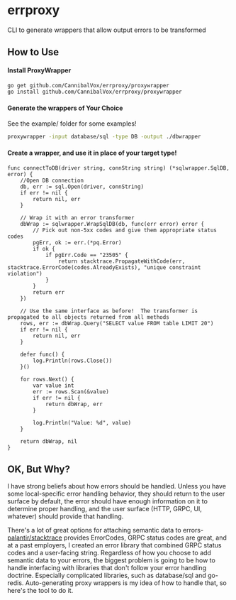 # errproxy

CLI to generate wrappers that allow output errors to be transformed

## How to Use

#### Install ProxyWrapper

```bash
go get github.com/CannibalVox/errproxy/proxywrapper
go install github.com/CannibalVox/errproxy/proxywrapper
```

#### Generate the wrappers of Your Choice

See the example/ folder for some examples!

```bash
proxywrapper -input database/sql -type DB -output ./dbwrapper
```

#### Create a wrapper, and use it in place of your target type!

```golang
func connectToDB(driver string, connString string) (*sqlwrapper.SqlDB, error) {
    //Open DB connection
	db, err := sql.Open(driver, connString)
	if err != nil {
		return nil, err
	}

    // Wrap it with an error transformer
	dbWrap := sqlwrapper.WrapSqlDB(db, func(err error) error {
		// Pick out non-5xx codes and give them appropriate status codes
		pgErr, ok := err.(*pq.Error)
		if ok {
			if pgErr.Code == "23505" {
				return stacktrace.PropagateWithCode(err, stacktrace.ErrorCode(codes.AlreadyExists), "unique constraint violation")
			}
		}
		return err
	})

    // Use the same interface as before!  The transformer is propagated to all objects returned from all methods
	rows, err := dbWrap.Query("SELECT value FROM table LIMIT 20")
	if err != nil {
		return nil, err
	}

	defer func() {
		log.Println(rows.Close())
	}()

	for rows.Next() {
		var value int
		err := rows.Scan(&value)
		if err != nil {
			return dbWrap, err
		}

		log.Println("Value: %d", value)
	}

	return dbWrap, nil
}
```

## OK, But Why?

I have strong beliefs about how errors should be handled.  Unless you have some local-specific error handling behavior, they should return to the user surface by default, the error should have enough information on it to determine proper handling, and the user surface (HTTP, GRPC, UI, whatever) should provide that handling.  

There's a lot of great options for attaching semantic data to errors- [palantir/stacktrace](https://github.com/palantir/stacktrace) provides ErrorCodes, GRPC status codes are great, and at a past employers, I created an error library that combined GRPC status codes and a user-facing string.  Regardless of how you choose to add semantic data to your errors, the biggest problem is going to be how to handle interfacing with libraries that don't follow your error handling doctrine.  Especially complicated libraries, such as database/sql and go-redis.  Auto-generating proxy wrappers is my idea of how to handle that, so here's the tool to do it.

